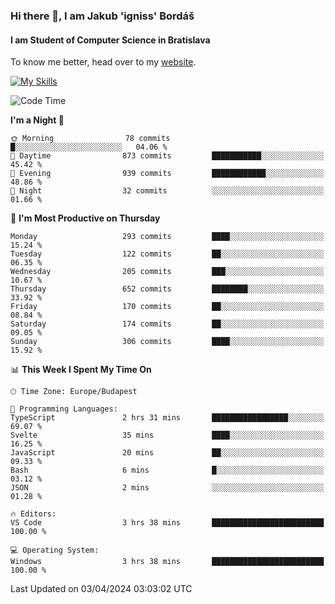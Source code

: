 ### Hi there 👋, I am Jakub 'igniss' Bordáš

#### I am Student of Computer Science in Bratislava
To know me better, head over to my [website](https://bordas.sk).

[![My Skills](https://skillicons.dev/icons?i=js,html,css,figma,svelte,java,kotlin,python,postgresql,typescript,nest,nodejs)](https://bordas.sk)


<!--START_SECTION:waka-->
![Code Time](http://img.shields.io/badge/Code%20Time-1%2C452%20hrs%2029%20mins-blue)

**I'm a Night 🦉** 

```text
🌞 Morning                78 commits          █░░░░░░░░░░░░░░░░░░░░░░░░   04.06 % 
🌆 Daytime                873 commits         ███████████░░░░░░░░░░░░░░   45.42 % 
🌃 Evening                939 commits         ████████████░░░░░░░░░░░░░   48.86 % 
🌙 Night                  32 commits          ░░░░░░░░░░░░░░░░░░░░░░░░░   01.66 % 
```
📅 **I'm Most Productive on Thursday** 

```text
Monday                   293 commits         ████░░░░░░░░░░░░░░░░░░░░░   15.24 % 
Tuesday                  122 commits         ██░░░░░░░░░░░░░░░░░░░░░░░   06.35 % 
Wednesday                205 commits         ███░░░░░░░░░░░░░░░░░░░░░░   10.67 % 
Thursday                 652 commits         ████████░░░░░░░░░░░░░░░░░   33.92 % 
Friday                   170 commits         ██░░░░░░░░░░░░░░░░░░░░░░░   08.84 % 
Saturday                 174 commits         ██░░░░░░░░░░░░░░░░░░░░░░░   09.05 % 
Sunday                   306 commits         ████░░░░░░░░░░░░░░░░░░░░░   15.92 % 
```


📊 **This Week I Spent My Time On** 

```text
🕑︎ Time Zone: Europe/Budapest

💬 Programming Languages: 
TypeScript               2 hrs 31 mins       █████████████████░░░░░░░░   69.07 % 
Svelte                   35 mins             ████░░░░░░░░░░░░░░░░░░░░░   16.25 % 
JavaScript               20 mins             ██░░░░░░░░░░░░░░░░░░░░░░░   09.33 % 
Bash                     6 mins              █░░░░░░░░░░░░░░░░░░░░░░░░   03.12 % 
JSON                     2 mins              ░░░░░░░░░░░░░░░░░░░░░░░░░   01.28 % 

🔥 Editors: 
VS Code                  3 hrs 38 mins       █████████████████████████   100.00 % 

💻 Operating System: 
Windows                  3 hrs 38 mins       █████████████████████████   100.00 % 
```


 Last Updated on 03/04/2024 03:03:02 UTC
<!--END_SECTION:waka-->
